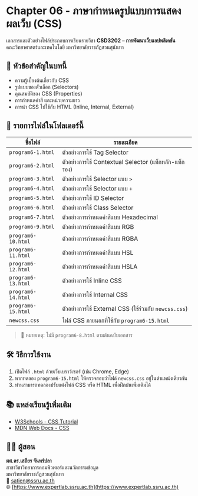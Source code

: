 # Chapter 06 - ภาษากำหนดรูปแบบการแสดงผลเว็บ (CSS)

เอกสารและตัวอย่างไฟล์ประกอบการเรียนรายวิชา **CSD3202 – การพัฒนาเว็บแอปพลิเคชัน**  
คณะวิทยาศาสตร์และเทคโนโลยี มหาวิทยาลัยราชภัฏสวนสุนันทา

## 📘 หัวข้อสำคัญในบทนี้
- ความรู้เบื้องต้นเกี่ยวกับ CSS
- รูปแบบของตัวเลือก (Selectors)
- คุณสมบัติของ CSS (Properties)
- การกำหนดค่าสี และหน่วยความยาว
- การนำ CSS ไปใช้กับ HTML (Inline, Internal, External)

## 📂 รายการไฟล์ในโฟลเดอร์นี้

| ชื่อไฟล์ | รายละเอียด |
|----------|-------------|
| `program6-1.html` | ตัวอย่างการใช้ Tag Selector |
| `program6-2.html` | ตัวอย่างการใช้ Contextual Selector (แท็กหลัก-แท็กรอง) |
| `program6-3.html` | ตัวอย่างการใช้ Selector แบบ `>` |
| `program6-4.html` | ตัวอย่างการใช้ Selector แบบ `+` |
| `program6-5.html` | ตัวอย่างการใช้ ID Selector |
| `program6-6.html` | ตัวอย่างการใช้ Class Selector |
| `program6-7.html` | ตัวอย่างการกำหนดค่าสีแบบ Hexadecimal |
| `program6-9.html` | ตัวอย่างการกำหนดค่าสีแบบ RGB |
| `program6-10.html` | ตัวอย่างการกำหนดค่าสีแบบ RGBA |
| `program6-11.html` | ตัวอย่างการกำหนดค่าสีแบบ HSL |
| `program6-12.html` | ตัวอย่างการกำหนดค่าสีแบบ HSLA |
| `program6-13.html` | ตัวอย่างการใช้ Inline CSS |
| `program6-14.html` | ตัวอย่างการใช้ Internal CSS |
| `program6-15.html` | ตัวอย่างการใช้ External CSS (ใช้ร่วมกับ `newcss.css`) |
| `newcss.css` | ไฟล์ CSS ภายนอกที่ใช้กับ `program6-15.html` |

> 📌 หมายเหตุ: ไม่มี `program6-8.html` ตามต้นฉบับเอกสาร

## 🛠 วิธีการใช้งาน

1. เปิดไฟล์ `.html` ด้วยเว็บเบราว์เซอร์ (เช่น Chrome, Edge)
2. หากทดลอง `program6-15.html` ให้ตรวจสอบว่าไฟล์ `newcss.css` อยู่ในตำแหน่งเดียวกัน
3. ท่านสามารถทดลองปรับแต่งไฟล์ CSS หรือ HTML เพื่อฝึกฝนเพิ่มเติมได้

## 📚 แหล่งเรียนรู้เพิ่มเติม

- [W3Schools - CSS Tutorial](https://www.w3schools.com/css/)
- [MDN Web Docs - CSS](https://developer.mozilla.org/en-US/docs/Web/CSS)

## 👨‍🏫 ผู้สอน

**ผศ.ดร.เสถียร จันทร์ปลา**  
สาขาวิชาวิทยาการคอมพิวเตอร์และนวัตกรรมข้อมูล  
มหาวิทยาลัยราชภัฏสวนสุนันทา  
📧 satien@ssru.ac.th  
🌐 [https://www.expertlab.ssru.ac.th](https://www.expertlab.ssru.ac.th)

